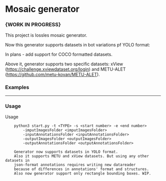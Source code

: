 # Mosaic generator
### {WORK IN PROGRESS}

This project is lossles mosaic generator.  


Now this generator supports datasets in bot variations pf YOLO format:

>> <object-class> <x> <y> <width> <height>
>> <object-class> <x1> <y1> <x2> <y2>
  
In plans - add support for COCO formatted datasets.

Above it, generator supports two specific datasets: xView (https://challenge.xviewdataset.org/login) and METU-ALET (https://github.com/metu-kovan/METU-ALET).
  



### Examples
***

### Usage
Usage
        
        python3 start.py -t <TYPE> -s <start number> -e <end number> 
            -imputImagesFolder <imputImagesFolder> 
            -inputAnnotationsFolder <inputAnnotationsFolder>
            -outputImagesFolder <outputImagesFolder>
            -outputAnnotationsFolder <outputAnnotationsFolder>

        Generator now supports datasets in YOLO format.
        Also it supports METU and xView datasets. But using any other datasets in
        json-format annotations requires writing new datareader 
        because of differences in annotations' format and structures.
        Also now generator support only rectangle bounding boxes. WIP.
